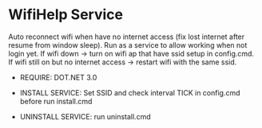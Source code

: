 # WifiHelp Service
Auto reconnect wifi when have no internet access (fix lost internet after resume from window sleep).
Run as a service to allow working when not login yet.
If wifi down -> turn on wifi ap that have ssid setup in config.cmd.
If wifi still on but no internet access -> restart wifi with the same ssid.

* REQUIRE: DOT.NET 3.0

* INSTALL SERVICE:
Set SSID and check interval TICK in config.cmd before run install.cmd

* UNINSTALL SERVICE: run uninstall.cmd
